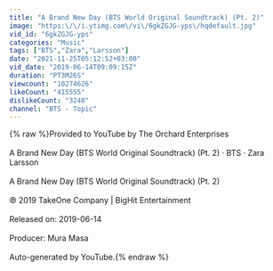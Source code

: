 ```yaml
---
title: "A Brand New Day (BTS World Original Soundtrack) (Pt. 2)"
image: "https:\/\/i.ytimg.com\/vi\/6gkZGJG-yps\/hqdefault.jpg"
vid_id: "6gkZGJG-yps"
categories: "Music"
tags: ["BTS","Zara","Larsson"]
date: "2021-11-25T05:12:52+03:00"
vid_date: "2019-06-14T09:09:15Z"
duration: "PT3M26S"
viewcount: "10274626"
likeCount: "415555"
dislikeCount: "3240"
channel: "BTS - Topic"
---
```

{% raw %}Provided to YouTube by The Orchard Enterprises<br /><br />A Brand New Day (BTS World Original Soundtrack) (Pt. 2) · BTS · Zara Larsson<br /><br />A Brand New Day (BTS World Original Soundtrack) (Pt. 2)<br /><br />℗ 2019 TakeOne Company | BigHit Entertainment<br /><br />Released on: 2019-06-14<br /><br />Producer: Mura Masa<br /><br />Auto-generated by YouTube.{% endraw %}
